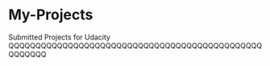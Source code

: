 # My-Projects
Submitted Projects for Udacity
QQQQQQQQQQQQQQQQQQQQQQQQQQQQQQQQQQQQQQQQQQQQQQQQQQQQQQ
